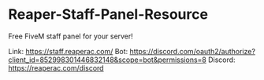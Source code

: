 # Reaper-Staff-Panel-Resource
Free FiveM staff panel for your server!

Link: https://staff.reaperac.com/
Bot: https://discord.com/oauth2/authorize?client_id=852998301446832148&scope=bot&permissions=8
Discord: https://reaperac.com/discord
